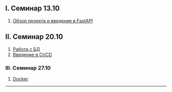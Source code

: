 ## I. Cеминар 13.10
1. [Обзор проекта и введение в FastAPI][intro]

## II. Семинар 20.10
1. [Работа с БД][db]
2. [Введение в CI/CD][ci_intro]

### III. Семинар 27.10
1. [Docker][dock]

---

[intro]: assets/materials/fastapi_introduction.md "intro"
[db]: assets/materials/add_database.md "db"
[ci_intro]: assets/materials/ci_intro.md "ci_intro"
[dock]: assets/materials/docker.md "dock"